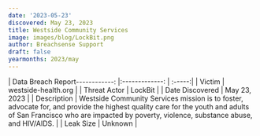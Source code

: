 ```yaml
---
date: '2023-05-23'
discovered: May 23, 2023
title: Westside Community Services
image: images/blog/LockBit.png
author: Breachsense Support
draft: false
yearmonths: 2023/may
---
```


| Data Breach Report------------:     |:-------------:    | :-----:|
| Victim      | westside-health.org      | 
| Threat Actor      | LockBit      | 
| Date Discovered      | May 23, 2023      | 
| Description      | Westside Community Services mission is to foster, advocate for, and provide the highest quality care for the youth and adults of San Francisco who are impacted by poverty, violence, substance abuse, and HIV/AIDS.      | 
| Leak Size      | Unknown      | 

